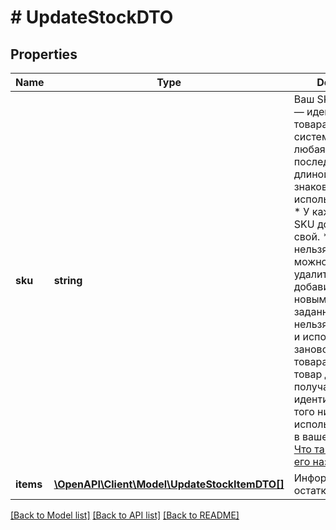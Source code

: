 # # UpdateStockDTO

## Properties

Name | Type | Description | Notes
------------ | ------------- | ------------- | -------------
**sku** | **string** | Ваш SKU — идентификатор товара в вашей системе.  Разрешена любая последовательность длиной до 255 знаков.  Правила использования SKU:  * У каждого товара SKU должен быть свой.  * SKU товара нельзя менять — можно только удалить товар и добавить заново с новым SKU.  * Уже заданный SKU нельзя освободить и использовать заново для другого товара. Каждый товар должен получать новый идентификатор, до того никогда не использовавшийся в вашем каталоге.  [Что такое SKU и как его назначать](https://yandex.ru/support/marketplace/assortment/add/index.html#fields) |
**items** | [**\OpenAPI\Client\Model\UpdateStockItemDTO[]**](UpdateStockItemDTO.md) | Информация об остатках товара. |

[[Back to Model list]](../../README.md#models) [[Back to API list]](../../README.md#endpoints) [[Back to README]](../../README.md)
